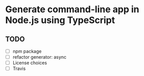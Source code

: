 # Generate command-line app in Node.js using TypeScript


## TODO
- [ ] npm package
- [ ] refactor generator: async
- [ ] License choices
- [ ] Travis
